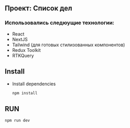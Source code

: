 ## Проект: Список дел

### Использовались следюущие технологии:
- React
- NextJS
- Tailwind (для готовых стилизованных компонентов)
- Redux Toolkit
- RTKQuery

## Install
- Install dependencies
  ```bash
  npm install
  ```


## RUN
  ```bash
  npm run dev
  ```


